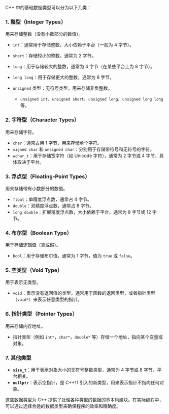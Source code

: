C++ 中的基础数据类型可以分为以下几类：

### 1. **整型（Integer Types）**

用来存储整数（没有小数部分的数值）。

* `int`：通常用于存储整数，大小依赖于平台（一般为 4 字节）。
* `short`：存储较小的整数，通常为 2 字节。
* `long`：用于存储较大的整数，通常为 4 字节（在某些平台上为 8 字节）。
* `long long`：用于存储更大的整数，通常为 8 字节。
* `unsigned` 类型：无符号类型，用来存储非负整数。

  * `unsigned int`、`unsigned short`、`unsigned long`、`unsigned long long` 等。

### 2. **字符型（Character Types）**

用来存储字符。

* `char`：通常占用 1 字节，用来存储单个字符。
* `signed char` 和 `unsigned char`：分别用于存储带符号和无符号的字符。
* `wchar_t`：用于存储宽字符（如 Unicode 字符），通常为 2 字节或 4 字节，具体取决于平台。

### 3. **浮点型（Floating-Point Types）**

用来存储带有小数部分的数值。

* `float`：单精度浮点数，通常占 4 字节。
* `double`：双精度浮点数，通常占 8 字节。
* `long double`：扩展精度浮点数，大小依赖于平台，通常为 8 字节或 12 字节。

### 4. **布尔型（Boolean Type）**

用于存储逻辑值（真或假）。

* `bool`：用于存储布尔值，通常为 1 字节，值为 `true` 或 `false`。

### 5. **空类型（Void Type）**

用于表示无类型。

* `void`：表示没有返回值的类型，通常用于函数的返回类型，或者指针类型（`void*`）来表示任意类型的指针。

### 6. **指针类型（Pointer Types）**

用来存储内存地址。

* 指针类型（例如 `int*`，`char*`，`double*` 等）存储一个地址，指向某个变量或对象。

### 7. **其他类型**

* **`size_t`**：用于表示对象大小的无符号整数类型，通常为 4 字节或 8 字节，平台相关。
* **`nullptr`**：表示空指针，是 C++11 引入的新类型，用来表示指针不指向任何对象。

这些数据类型为 C++ 提供了处理各种类型的数据的基本构建块。在实际编程中，可以通过选择合适的数据类型来确保程序的效率和精确度。
